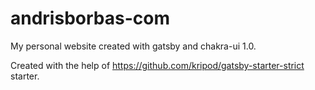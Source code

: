 # andrisborbas-com

My personal website created with gatsby and chakra-ui 1.0.

Created with the help of https://github.com/kripod/gatsby-starter-strict starter.
